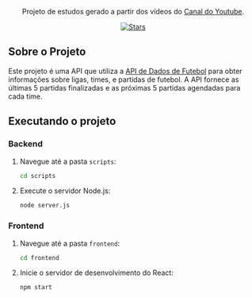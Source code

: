 <p align="center">Projeto de estudos gerado a partir dos vídeos do <a href="https://youtube.com/angelogluz" target="blank">Canal do Youtube</a>.</p>
<p align="center">
<a href="https://github.com/Duduenri/API-Futebol"><img src="https://img.shields.io/github/stars/angelogluz/NestJS-Nestjs-query" alt="Stars" /></a>

## Sobre o Projeto

Este projeto é uma API que utiliza a [API de Dados de Futebol](https://www.football-data.org/) para obter informações sobre ligas, times, e partidas de futebol. A API fornece as últimas 5 partidas finalizadas e as próximas 5 partidas agendadas para cada time.

## Executando o projeto

### Backend

1. Navegue até a pasta `scripts`:
    ```sh
    cd scripts
    ```

2. Execute o servidor Node.js:
    ```sh
    node server.js
    ```

### Frontend

1. Navegue até a pasta `frontend`:
    ```sh
    cd frontend
    ```

2. Inicie o servidor de desenvolvimento do React:
    ```sh
    npm start
    ```